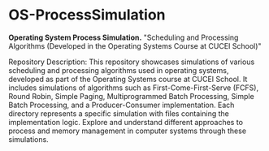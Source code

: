 # OS-ProcessSimulation
**Operating System Process Simulation.**
"Scheduling and Processing Algorithms (Developed in the Operating Systems Course at CUCEI School)"

Repository Description:
This repository showcases simulations of various scheduling and processing algorithms used in operating systems, developed as part of the Operating Systems course at CUCEI School. It includes simulations of algorithms such as First-Come-First-Serve (FCFS), Round Robin, Simple Paging, Multiprogrammed Batch Processing, Simple Batch Processing, and a Producer-Consumer implementation. Each directory represents a specific simulation with files containing the implementation logic. Explore and understand different approaches to process and memory management in computer systems through these simulations.
